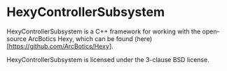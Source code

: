 # HexyControllerSubsystem

HexyControllerSubsystem is a C++ framework for working with the open-source ArcBotics Hexy, which can be found (here)[https://github.com/ArcBotics/Hexy].

HexyControllerSubsystem is licensed under the 3-clause BSD license.